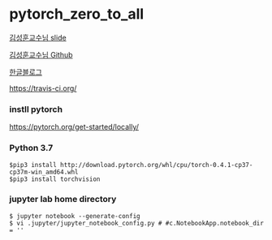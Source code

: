 # pytorch_zero_to_all

[김성훈교수님 slide](https://drive.google.com/drive/folders/0B41Zbb4c8HVyUndGdGdJSXd5d3M)

[김성훈교수님 Github](https://github.com/hunkim/PyTorchZeroToAll)

[한글블로그](http://wingnim.tistory.com/category/Programming%20Project/Pytorch%20Tutorials)

https://travis-ci.org/

### instll pytorch
https://pytorch.org/get-started/locally/

### Python 3.7
```
$pip3 install http://download.pytorch.org/whl/cpu/torch-0.4.1-cp37-cp37m-win_amd64.whl
$pip3 install torchvision
```

### jupyter lab home directory 

```
$ jupyter notebook --generate-config
$ vi .jupyter/jupyter_notebook_config.py # #c.NotebookApp.notebook_dir = '' 
```
